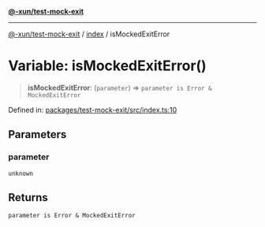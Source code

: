 [**@-xun/test-mock-exit**](../../README.md)

***

[@-xun/test-mock-exit](../../README.md) / [index](../README.md) / isMockedExitError

# Variable: isMockedExitError()

> **isMockedExitError**: (`parameter`) => `parameter is Error & MockedExitError`

Defined in: [packages/test-mock-exit/src/index.ts:10](https://github.com/Xunnamius/test-utils/blob/cdaba14aaa0c59c409a7af3aa16cea9c7f60e992/packages/test-mock-exit/src/index.ts#L10)

## Parameters

### parameter

`unknown`

## Returns

`parameter is Error & MockedExitError`
